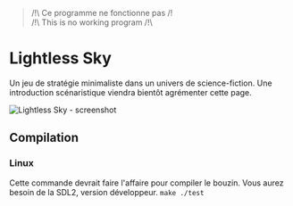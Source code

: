 > /!\ Ce programme ne fonctionne pas /!\
> /!\ This is no working program /!\

Lightless Sky
===
Un jeu de stratégie minimaliste dans un univers de science-fiction. Une introduction scénaristique viendra bientôt agrémenter cette page.

![Lightless Sky - screenshot](http://i.imgur.com/AUdHDfF.png)

Compilation
---
### Linux
Cette commande devrait faire l'affaire pour compiler le bouzin. Vous aurez besoin de la SDL2, version développeur.
`make
./test`
